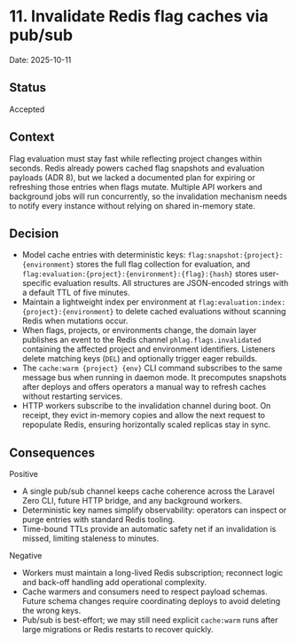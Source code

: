# 11. Invalidate Redis flag caches via pub/sub

Date: 2025-10-11

## Status

Accepted

## Context

Flag evaluation must stay fast while reflecting project changes within seconds. Redis already powers cached flag snapshots and evaluation payloads (ADR 8), but we lacked a documented plan for expiring or refreshing those entries when flags mutate. Multiple API workers and background jobs will run concurrently, so the invalidation mechanism needs to notify every instance without relying on shared in-memory state.

## Decision

-   Model cache entries with deterministic keys: `flag:snapshot:{project}:{environment}` stores the full flag collection for evaluation, and `flag:evaluation:{project}:{environment}:{flag}:{hash}` stores user-specific evaluation results. All structures are JSON-encoded strings with a default TTL of five minutes.
-   Maintain a lightweight index per environment at `flag:evaluation:index:{project}:{environment}` to delete cached evaluations without scanning Redis when mutations occur.
-   When flags, projects, or environments change, the domain layer publishes an event to the Redis channel `phlag.flags.invalidated` containing the affected project and environment identifiers. Listeners delete matching keys (`DEL`) and optionally trigger eager rebuilds.
-   The `cache:warm {project} {env}` CLI command subscribes to the same message bus when running in daemon mode. It precomputes snapshots after deploys and offers operators a manual way to refresh caches without restarting services.
-   HTTP workers subscribe to the invalidation channel during boot. On receipt, they evict in-memory copies and allow the next request to repopulate Redis, ensuring horizontally scaled replicas stay in sync.

## Consequences

Positive

-   A single pub/sub channel keeps cache coherence across the Laravel Zero CLI, future HTTP bridge, and any background workers.
-   Deterministic key names simplify observability: operators can inspect or purge entries with standard Redis tooling.
-   Time-bound TTLs provide an automatic safety net if an invalidation is missed, limiting staleness to minutes.

Negative

-   Workers must maintain a long-lived Redis subscription; reconnect logic and back-off handling add operational complexity.
-   Cache warmers and consumers need to respect payload schemas. Future schema changes require coordinating deploys to avoid deleting the wrong keys.
-   Pub/sub is best-effort; we may still need explicit `cache:warm` runs after large migrations or Redis restarts to recover quickly.
